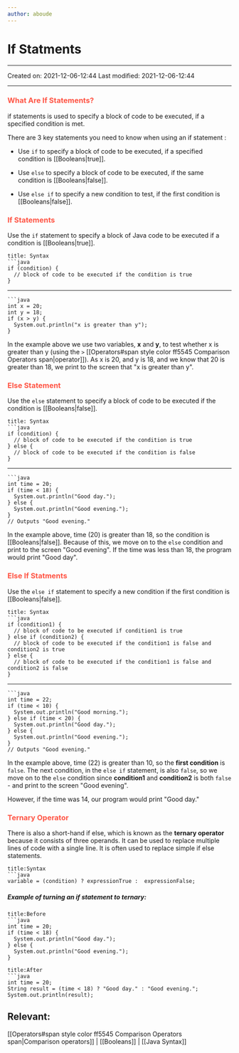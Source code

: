 ```yaml
---
author: aboude
---
```

# If Statments
---

Created on: 2021-12-06-12:44
Last modified: 2021-12-06-12:44

---
### <span style="color: #ff5545;text-transform: capitalize;">What are if statements?</span>

if statements is used to specify a block of code to be executed, if a specified condition is met.
 
 There are 3 key statements you need to know when using an if statement :
 
 -   Use `if` to specify a block of code to be executed, if a specified condition is [[Booleans|true]].

-   Use `else` to specify a block of code to be executed, if the same condition is [[Booleans|false]].
-   Use `else if` to specify a new condition to test, if the first condition is [[Booleans|false]].

### <span style="color: #ff5545;text-transform: capitalize;">if statements</span>

Use the `if` statement to specify a block of Java code to be executed if a condition is [[Booleans|true]].

```ad-example
title: Syntax
```java
if (condition) {
  // block of code to be executed if the condition is true
}
```
___
```ad-example
```java
int x = 20;
int y = 18;
if (x > y) {
  System.out.println("x is greater than y");
}
```

In the example above we use two variables, **x** and **y**, to test whether x is greater than y (using the `>` [[Operators#span style color ff5545 Comparison Operators span|operator]]). As x is 20, and y is 18, and we know that 20 is greater than 18, we print to the screen that "x is greater than y".

### <span style="color: #ff5545;text-transform: capitalize;">else statement</span>

Use the `else` statement to specify a block of code to be executed if the condition is [[Booleans|false]].

```ad-example
title: Syntax
```java
if (condition) {
  // block of code to be executed if the condition is true
} else {
  // block of code to be executed if the condition is false
}
```
___
```ad-example
```java
int time = 20;
if (time < 18) {
  System.out.println("Good day.");
} else {
  System.out.println("Good evening.");
}
// Outputs "Good evening."
```

In the example above, time (20) is greater than 18, so the condition is [[Booleans|false]]. Because of this, we move on to the `else` condition and print to the screen "Good evening". If the time was less than 18, the program would print "Good day".

### <span style="color: #ff5545;text-transform: capitalize;">else if statments</span>
Use the `else if` statement to specify a new condition if the first condition is [[Booleans|false]].

```ad-example
title: Syntax
```java
if (condition1) {
  // block of code to be executed if condition1 is true
} else if (condition2) {
  // block of code to be executed if the condition1 is false and condition2 is true
} else {
  // block of code to be executed if the condition1 is false and condition2 is false
}
```
___
```ad-example
```java
int time = 22;
if (time < 10) {
  System.out.println("Good morning.");
} else if (time < 20) {
  System.out.println("Good day.");
} else {
  System.out.println("Good evening.");
}
// Outputs "Good evening."
```
In the example above, time (22) is greater than 10, so the **first condition** is `false`. The next condition, in the `else if` statement, is also `false`, so we move on to the `else` condition since **condition1** and **condition2** is both `false` - and print to the screen "Good evening".

However, if the time was 14, our program would print "Good day."

### <span style="color: #ff5545;text-transform: capitalize;">Ternary Operator</span>

There is also a short-hand if else, which is known as the **ternary operator** because it consists of three operands. It can be used to replace multiple lines of code with a single line. It is often used to replace simple if else statements.

```ad-example
title:Syntax
```java
variable = (condition) ? expressionTrue :  expressionFalse;
```

##### Example of turning an if statement to ternary:
```ad-Dont
title:Before
```java
int time = 20;
if (time < 18) {
  System.out.println("Good day.");
} else {
  System.out.println("Good evening.");
}
```
```ad-Do
title:After
```java
int time = 20;
String result = (time < 18) ? "Good day." : "Good evening.";
System.out.println(result);
```

## Relevant:
[[Operators#span style color ff5545 Comparison Operators span|Comparison operators]] | [[Booleans]] | [[Java Syntax]] 
